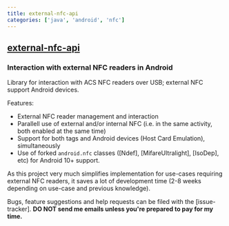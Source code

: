 ```yaml
---
title: external-nfc-api
categories: ['java', 'android', 'nfc']
---
```

## [external-nfc-api](https://github.com/skjolber/external-nfc-api)

### Interaction with external NFC readers in Android

Library for interaction with ACS NFC readers over USB; external NFC support Android devices. 

Features:
 - External NFC reader management and interaction
 - Parallell use of external and/or internal NFC (i.e. in the same activity, both enabled at the same time)
 - Support for both tags and Android devices (Host Card Emulation), simultaneously
 - Use of forked `android.nfc` classes ([Ndef], [MifareUltralight], [IsoDep], etc) for Android 10+ support.

As this project very much simplifies implementation for use-cases requiring external NFC readers, it saves a lot of development time (2-8 weeks depending on use-case and previous knowledge).

Bugs, feature suggestions and help requests can be filed with the [issue-tracker]. __DO NOT send me emails unless you're prepared to pay for my time.__
